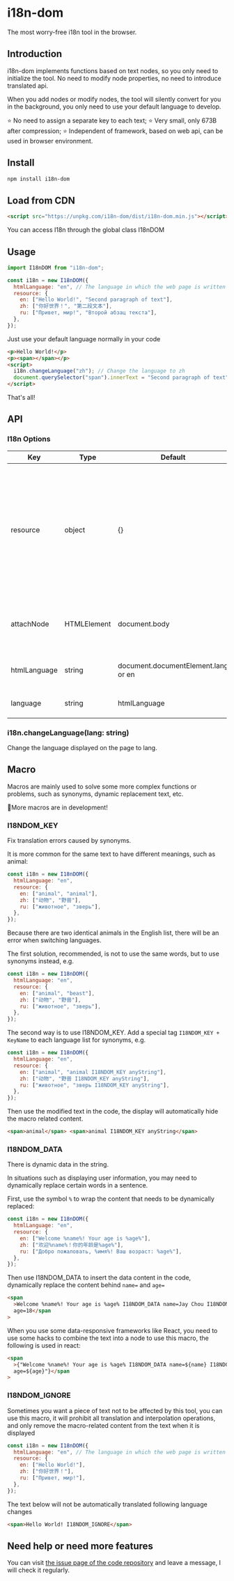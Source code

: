 # i18n-dom

The most worry-free i18n tool in the browser.

## Introduction

i18n-dom implements functions based on text nodes, so you only need to initialize the tool. No need to modify node properties, no need to introduce translated api.

When you add nodes or modify nodes, the tool will silently convert for you in the background, you only need to use your default language to develop.

⭐️ No need to assign a separate key to each text;
⭐️ Very small, only 673B after compression;
⭐️ Independent of framework, based on web api, can be used in browser environment.

## Install

```sh
npm install i18n-dom
```

## Load from CDN

```html
<script src="https://unpkg.com/i18n-dom/dist/i18n-dom.min.js"></script>
```

You can access I18n through the global class I18nDOM

## Usage

```js
import I18nDOM from "i18n-dom";

const i18n = new I18nDOM({
  htmlLanguage: "en", // The language in which the web page is written
  resource: {
    en: ["Hello World!", "Second paragraph of text"],
    zh: ["你好世界！", "第二段文本"],
    ru: ["Привет, мир!", "Второй абзац текста"],
  },
});
```

Just use your default language normally in your code

```html
<p>Hello World!</p>
<p><span></span></p>
<script>
  i18n.changeLanguage("zh"); // Change the language to zh
  document.querySelector("span").innerText = "Second paragraph of text"; // "第二段文本" will automatically appear on the page!
</script>
```

That's all!

## API

### I18n Options

| Key          | Type        | Default                             | Description                                                                                                                                           |
| ------------ | ----------- | ----------------------------------- | ----------------------------------------------------------------------------------------------------------------------------------------------------- |
| resource     | object      | {}                                  | The key is the language shorthand, and the value is an array containing all the text. The order of text needs to be consistent in different languages |
| attachNode   | HTMLElement | document.body                       | The root node of the text node that needs to be translated                                                                                            |
| htmlLanguage | string      | document.documentElement.lang or en | Default language for web pages                                                                                                                        |
| language     | string      | htmlLanguage                        | The current language of the page                                                                                                                      |

### i18n.changeLanguage(lang: string)

Change the language displayed on the page to lang.

## Macro

Macros are mainly used to solve some more complex functions or problems, such as synonyms, dynamic replacement text, etc.

🦌More macros are in development!

### I18NDOM_KEY

Fix translation errors caused by synonyms.

It is more common for the same text to have different meanings, such as animal:

```js
const i18n = new I18nDOM({
  htmlLanguage: "en",
  resource: {
    en: ["animal", "animal"],
    zh: ["动物", "野兽"],
    ru: ["животное", "зверь"],
  },
});
```

Because there are two identical animals in the English list, there will be an error when switching languages.

The first solution, recommended, is not to use the same words, but to use synonyms instead, e.g.

```js
const i18n = new I18nDOM({
  htmlLanguage: "en",
  resource: {
    en: ["animal", "beast"],
    zh: ["动物", "野兽"],
    ru: ["животное", "зверь"],
  },
});
```

The second way is to use I18NDOM_KEY. Add a special tag `I18NDOM_KEY + KeyName` to each language list for synonyms, e.g.

```js
const i18n = new I18nDOM({
  htmlLanguage: "en",
  resource: {
    en: ["animal", "animal I18NDOM_KEY anyString"],
    zh: ["动物", "野兽 I18NDOM_KEY anyString"],
    ru: ["животное", "зверь I18NDOM_KEY anyString"],
  },
});
```

Then use the modified text in the code, the display will automatically hide the macro related content.

```html
<span>animal</span> <span>animal I18NDOM_KEY anyString</span>
```

### I18NDOM_DATA

There is dynamic data in the string.

In situations such as displaying user information, you may need to dynamically replace certain words in a sentence.

First, use the symbol `%` to wrap the content that needs to be dynamically replaced:

```js
const i18n = new I18nDOM({
  htmlLanguage: "en",
  resource: {
    en: ["Welcome %name%! Your age is %age%"],
    zh: ["欢迎%name%！你的年龄是%age%"],
    ru: ["Добро пожаловать, %имя%! Ваш возраст: %age%"],
  },
});
```

Then use I18NDOM_DATA to insert the data content in the code, dynamically replace the content behind `name=` and `age=`

```html
<span
  >Welcome %name%! Your age is %age% I18NDOM_DATA name=Jay Chou I18NDOM_DATA
  age=18</span
>
```

When you use some data-responsive frameworks like React, you need to use some hacks to combine the text into a node to use this macro, the following is used in react:

```html
<span
  >{"Welcome %name%! Your age is %age% I18NDOM_DATA name=${name} I18NDOM_DATA
  age=${age}"}</span
>
```

### I18NDOM_IGNORE

Sometimes you want a piece of text not to be affected by this tool, you can use this macro, it will prohibit all translation and interpolation operations, and only remove the macro-related content from the text when it is displayed

```js
const i18n = new I18nDOM({
  htmlLanguage: "en", // The language in which the web page is written
  resource: {
    en: ["Hello World!"],
    zh: ["你好世界！"],
    ru: ["Привет, мир!"],
  },
});
```

The text below will not be automatically translated following language changes

```html
<span>Hello World! I18NDOM_IGNORE</span>
```

## Need help or need more features

You can visit [the issue page of the code repository](https://github.com/XDXXDXXDXXDXXDX/i18n-dom/issues) and leave a message, I will check it regularly.
